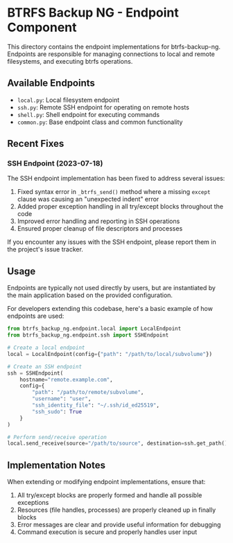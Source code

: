 # BTRFS Backup NG - Endpoint Component

This directory contains the endpoint implementations for btrfs-backup-ng. Endpoints are responsible for managing connections to local and remote filesystems, and executing btrfs operations.

## Available Endpoints

- `local.py`: Local filesystem endpoint
- `ssh.py`: Remote SSH endpoint for operating on remote hosts
- `shell.py`: Shell endpoint for executing commands
- `common.py`: Base endpoint class and common functionality

## Recent Fixes

### SSH Endpoint (2023-07-18)

The SSH endpoint implementation has been fixed to address several issues:

1. Fixed syntax error in `_btrfs_send()` method where a missing `except` clause was causing an "unexpected indent" error
2. Added proper exception handling in all try/except blocks throughout the code
3. Improved error handling and reporting in SSH operations
4. Ensured proper cleanup of file descriptors and processes

If you encounter any issues with the SSH endpoint, please report them in the project's issue tracker.

## Usage

Endpoints are typically not used directly by users, but are instantiated by the main application based on the provided configuration.

For developers extending this codebase, here's a basic example of how endpoints are used:

```python
from btrfs_backup_ng.endpoint.local import LocalEndpoint
from btrfs_backup_ng.endpoint.ssh import SSHEndpoint

# Create a local endpoint
local = LocalEndpoint(config={"path": "/path/to/local/subvolume"})

# Create an SSH endpoint
ssh = SSHEndpoint(
    hostname="remote.example.com",
    config={
        "path": "/path/to/remote/subvolume",
        "username": "user",
        "ssh_identity_file": "~/.ssh/id_ed25519",
        "ssh_sudo": True
    }
)

# Perform send/receive operation
local.send_receive(source="/path/to/source", destination=ssh.get_path())
```

## Implementation Notes

When extending or modifying endpoint implementations, ensure that:

1. All try/except blocks are properly formed and handle all possible exceptions
2. Resources (file handles, processes) are properly cleaned up in finally blocks
3. Error messages are clear and provide useful information for debugging
4. Command execution is secure and properly handles user input